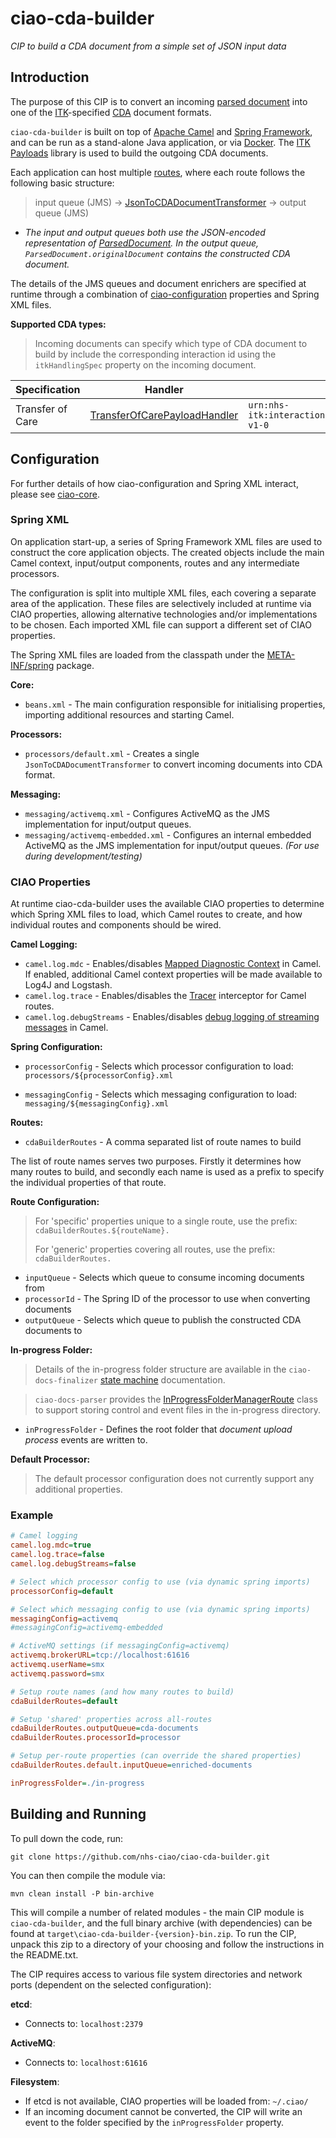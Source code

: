 # ciao-cda-builder

*CIP to build a CDA document from a simple set of JSON input data*

## Introduction

The purpose of this CIP is to convert an incoming [parsed document](https://github.com/nhs-ciao/ciao-docs-parser/ciao-docs-parser-model) into one of the [ITK](http://systems.hscic.gov.uk/interop/itk)-specified [CDA](http://www.hl7.org.uk/version3group/cda.asp) document formats.

`ciao-cda-builder` is built on top of [Apache Camel](http://camel.apache.org/) and [Spring Framework](http://projects.spring.io/spring-framework/), and can be run as a stand-alone Java application, or via [Docker](https://www.docker.com/). The [ITK Payloads](https://bitbucket.org/itk/itk-payloads) library is used to build the outgoing CDA documents.

Each application can host multiple [routes](http://camel.apache.org/routes.html), where each route follows the following basic structure:

>   input queue (JMS) -\> [JsonToCDADocumentTransformer](./src/main/java/uk/nhs/ciao/cda/builder/processor/JsonToCDADocumentTransformer.java) -\> output queue (JMS)

-	*The input and output queues both use the JSON-encoded representation of [ParsedDocument](https://github.com/nhs-ciao/ciao-docs-parser/ciao-docs-parser-model/src/main/java/uk/nhs/ciao/docs/parser/ParsedDocument.java). In the output queue, `ParsedDocument.originalDocument` contains the constructed CDA document.*

The details of the JMS queues and document enrichers are specified at runtime through a combination of [ciao-configuration](https://github.com/nhs-ciao/ciao-utils) properties and Spring XML files.

**Supported CDA types:**

> Incoming documents can specify which type of CDA document to build by include the corresponding interaction id using the `itkHandlingSpec` property on the incoming document.

| Specification | Handler | Interaction ID |
| --------------------- | -------------- | ------- |
| Transfer of Care | [TransferOfCarePayloadHandler](./src/main/java/uk/nhs/ciao/cda/builder/processor/TransferOfCarePayloadHandler.java) | `urn:nhs-itk:interaction:primaryRecipienteDischargeInpatientDischargeSummaryDocument-v1-0` |

Configuration
-------------

For further details of how ciao-configuration and Spring XML interact, please see [ciao-core](https://github.com/nhs-ciao/ciao-core).

### Spring XML

On application start-up, a series of Spring Framework XML files are used to construct the core application objects. The created objects include the main Camel context, input/output components, routes and any intermediate processors.

The configuration is split into multiple XML files, each covering a separate area of the application. These files are selectively included at runtime via CIAO properties, allowing alternative technologies and/or implementations to be chosen. Each imported XML file can support a different set of CIAO properties.

The Spring XML files are loaded from the classpath under the [META-INF/spring](./src/main/resources/META-INF/spring) package.

**Core:**

-   `beans.xml` - The main configuration responsible for initialising properties, importing additional resources and starting Camel.

**Processors:**

-   `processors/default.xml` - Creates a single `JsonToCDADocumentTransformer` to convert incoming documents into CDA format.

**Messaging:**

-   `messaging/activemq.xml` - Configures ActiveMQ as the JMS implementation for input/output queues.
-   `messaging/activemq-embedded.xml` - Configures an internal embedded ActiveMQ as the JMS implementation for input/output queues. *(For use during development/testing)*

### CIAO Properties

At runtime ciao-cda-builder uses the available CIAO properties to determine which Spring XML files to load, which Camel routes to create, and how individual routes and components should be wired.

**Camel Logging:**

-	`camel.log.mdc` - Enables/disables [Mapped Diagnostic Context](http://camel.apache.org/mdc-logging.html) in Camel. If enabled, additional Camel context properties will be made available to Log4J and Logstash. 
-	`camel.log.trace` - Enables/disables the [Tracer](http://camel.apache.org/tracer.html) interceptor for Camel routes.
-	`camel.log.debugStreams` - Enables/disables [debug logging of streaming messages](http://camel.apache.org/how-do-i-enable-streams-when-debug-logging-messages-in-camel.html) in Camel.

**Spring Configuration:**

-   `processorConfig` - Selects which processor configuration to load:
    `processors/${processorConfig}.xml`

-   `messagingConfig` - Selects which messaging configuration to load:
    `messaging/${messagingConfig}.xml`

**Routes:**

-   `cdaBuilderRoutes` - A comma separated list of route names to build

The list of route names serves two purposes. Firstly it determines how many routes to build, and secondly each name is used as a prefix to specify the individual properties of that route.

**Route Configuration:**

>   For 'specific' properties unique to a single route, use the prefix:
>   `cdaBuilderRoutes.${routeName}.`
>
>   For 'generic' properties covering all routes, use the prefix:
>   `cdaBuilderRoutes.`

-   `inputQueue` - Selects which queue to consume incoming documents from
-   `processorId` - The Spring ID of the processor to use when converting documents
-   `outputQueue` - Selects which queue to publish the constructed CDA documents to

**In-progress Folder:**
> Details of the in-progress folder structure are available in the `ciao-docs-finalizer` [state machine](https://github.com/nhs-ciao/ciao-docs-finalizer/blob/master/docs/state-machine.md) documentation.

> `ciao-docs-parser` provides the [InProgressFolderManagerRoute](https://github.com/nhs-ciao/ciao-docs-parser/blob/master/ciao-docs-parser-model/src/main/java/uk/nhs/ciao/docs/parser/route/InProgressFolderManagerRoute.java) class to support storing control and event files in the in-progress directory.

- `inProgressFolder` - Defines the root folder that *document upload process* events are written to.

**Default Processor​:**

>   The default processor configuration does not currently support any additional properties.

### Example
```INI
# Camel logging
camel.log.mdc=true
camel.log.trace=false
camel.log.debugStreams=false

# Select which processor config to use (via dynamic spring imports)
processorConfig=default

# Select which messaging config to use (via dynamic spring imports)
messagingConfig=activemq
#messagingConfig=activemq-embedded

# ActiveMQ settings (if messagingConfig=activemq)
activemq.brokerURL=tcp://localhost:61616
activemq.userName=smx
activemq.password=smx

# Setup route names (and how many routes to build)
cdaBuilderRoutes=default

# Setup 'shared' properties across all-routes
cdaBuilderRoutes.outputQueue=cda-documents
cdaBuilderRoutes.processorId=processor

# Setup per-route properties (can override the shared properties)
cdaBuilderRoutes.default.inputQueue=enriched-documents

inProgressFolder=./in-progress
```

Building and Running
--------------------

To pull down the code, run:

	git clone https://github.com/nhs-ciao/ciao-cda-builder.git
	
You can then compile the module via:

	mvn clean install -P bin-archive

This will compile a number of related modules - the main CIP module is `ciao-cda-builder`, and the full binary archive (with dependencies) can be found at `target\ciao-cda-builder-{version}-bin.zip`. To run the CIP, unpack this zip to a directory of your choosing and follow the instructions in the README.txt.

The CIP requires access to various file system directories and network ports (dependent on the selected configuration):

**etcd**:
 -  Connects to: `localhost:2379`

**ActiveMQ**:
 -  Connects to: `localhost:61616`

**Filesystem**:
 -  If etcd is not available, CIAO properties will be loaded from: `~/.ciao/`
 -	If an incoming document cannot be converted, the CIP will write an event to the folder specified by the `inProgressFolder` property.
